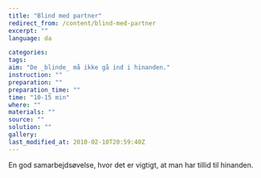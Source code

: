 ```yaml
---
title: "Blind med partner"
redirect_from: /content/blind-med-partner
excerpt: ""
language: da

categories: 
tags: 
aim: "De _blinde_ må ikke gå ind i hinanden."
instruction: ""
preparation: ""
preparation_time: ""
time: "10-15 min"
where: ""
materials: ""
source: ""
solution: ""
gallery:
last_modified_at: 2010-02-10T20:59:40Z
---
```

En god samarbejdsøvelse, hvor det er vigtigt, at man har tillid til hinanden.

